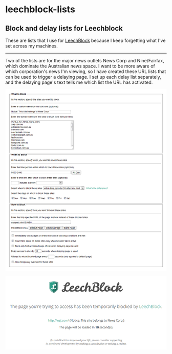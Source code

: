 # leechblock-lists
## Block and delay lists for Leechblock

These are lists that I use for [LeechBlock](https://www.proginosko.com/leechblock/) because I keep forgetting what I've set across my machines.

---

Two of the lists are for the major news outlets News Corp and Nine/Fairfax, which dominate the Australian news space. I want to be more aware of which corporation's news I'm viewing, so I have created these URL lists that can be used to trigger a delaying page. I set up each delay list separately, and the delaying page's text tells me which list the URL has activated.

![](example.png)

![](example2.png)
